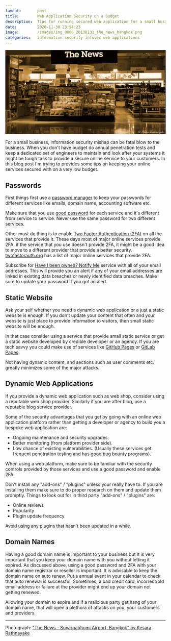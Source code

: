 ```yaml
---
layout:       post
title:        Web Application Security on a Budget
description:  Tips for running secured web application for a small business.
date:         2020-11-30 23:54:23
image:        /images/img_0006_20130131_the_news_bangkok.png
categories:   information security infosec web applications
---
```

[![The News - Suvarnabhumi Airport, Bangkok](/images/img_0006_20130131_the_news_bangkok.png)](https://www.flickr.com/photos/kesara_rathnayake/8515398094/)

For a small business, information security mishap can be fatal blow to the
business. When you don't have budget do annual penetration tests and keep a
dedicated set of engineers to maintain and look after your systems it might be
tough task to provide a secure online service to your customers. In this blog
post I'm trying to provides some tips on keeping your online services secured
with on a very low budget.

## Passwords
First things first use a [password manager](https://www.cert.govt.nz/individuals/guides/getting-started-with-cyber-security/keep-your-data-safe-with-a-password-manager/) to keep your passwords for different services like emails,
domain name, accounting software etc.

Make sure that you use [good password](https://www.cert.govt.nz/individuals/guides/getting-started-with-cyber-security/how-to-create-a-good-password/)
for each service and it's different from service to service. Never use the
same password for two different services.

Other must do thing is to enable [Two Factor Authentication (2FA)](https://www.cert.govt.nz/individuals/guides/getting-started-with-cyber-security/two-factor-authentication/)
on all the services that provide it. These days most of major online services
provide 2FA, if the service that you use doesn't provide 2FA, it might be a
good idea to move to a different provider that provide a better security.
[twofactorauth.org](https://twofactorauth.org/) has a list of major online
services that provide 2FA.

Subscribe for [Have I been pwned? Notify Me](https://haveibeenpwned.com/NotifyMe)
service with all of your email addresses. This will provide you an alert if
any of your email addresses are linked in existing data breaches or newly
identified data breaches. Make sure to update your password if you got an
alert.

## Static Website
Ask your self whether you need a dynamic web application or a just a static
website is enough. If you don't update your content that often and your website
is just place to provide information to visitors, then small static website
will be enough.

In that case consider using a service that provide small
static service or get a static website developed by credible developer or an
agency. If you are tech savvy you could make use of services like
[GitHub Pages](https://pages.github.com/) or [GitLab Pages](https://docs.gitlab.com/ee/user/project/pages/).

Not having dynamic content, and sections such as user comments etc. greatly
minimizes some of the major attacks.

## Dynamic Web Applications
If you provide a dynamic web application such as web shop, consider using a
reputable web shop provider. Similarly if you are after blog, use a reputable
blog service provider.

Some of the security advantages that you get by going with an online web
application platform rather than getting a developer or agency to build you a
bespoke web application are:
* Ongoing maintenance and security upgrades.
* Better monitoring (from platform provider side).
* Low chance of existing vulnerabilities. (Usually these services get frequent
penetration testing and has good bug bounty programs).

When using a web platform, make sure to be familiar with the security controls
provided by those services and use a good password and enable 2FA.

Don't install any "add-ons" / "plugins" unless your really have to. If you are
installing them make sure to do proper research on them and update them
promptly. Things to look out for in third party "add-ons" / "plugins" are:
* Online reviews
* Popularity
* Plugin update frequency

Avoid using any plugins that hasn't been updated in a while.

## Domain Names
Having a good domain name is important to your business but it is very
important that you keep your domain name with you without letting it expired.
As discussed above, using a good password and 2FA with your domain name
registrar or reseller is important. It is advisable to keep the domain name on
auto renew. Put a annual event in your calendar to check that auto renewal is
successful. Sometimes, a bad credit card, incorrect/old email address or
failure at the provider might end up your domain not getting renewed.

Allowing your domain to expire and if a malicious party get hang of your
domain name, that will open a plethora of attacks on you, your customers and
providers.

---
Photograph: ["The News - Suvarnabhumi Airport, Bangkok" by Kesara Rathnayake](https://www.flickr.com/photos/kesara_rathnayake/8515398094/)
